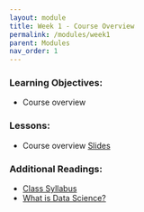 ```yaml
---
layout: module
title: Week 1 - Course Overview 
permalink: /modules/week1
parent: Modules
nav_order: 1
---
```


### Learning Objectives:
* Course overview


### Lessons:
* Course overview [Slides]()


### Additional Readings:
* [Class Syllabus](https://xinchenyu.github.io/csc380-spring24/Syllabus/syllabus.pdf)
* [What is Data Science?](http://www.pachecoj.com/courses/csc380_fall21/doc/what_is_data_science.pdf)
